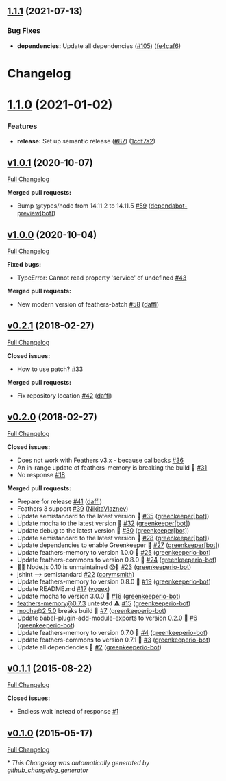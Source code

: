 ## [1.1.1](https://github.com/feathersjs-ecosystem/feathers-batch/compare/v1.1.0...v1.1.1) (2021-07-13)


### Bug Fixes

* **dependencies:** Update all dependencies ([#105](https://github.com/feathersjs-ecosystem/feathers-batch/issues/105)) ([fe4caf6](https://github.com/feathersjs-ecosystem/feathers-batch/commit/fe4caf60e37eebdb998631ce0b0a54fab3df4996))

# Changelog

# [1.1.0](https://github.com/feathersjs-ecosystem/feathers-batch/compare/v1.0.1...v1.1.0) (2021-01-02)


### Features

* **release:** Set up semantic release ([#87](https://github.com/feathersjs-ecosystem/feathers-batch/issues/87)) ([1cdf7a2](https://github.com/feathersjs-ecosystem/feathers-batch/commit/1cdf7a27ffcc39138ec8c918c3153f80d63db40c))


## [v1.0.1](https://github.com/feathersjs-ecosystem/feathers-batch/tree/v1.0.1) (2020-10-07)

[Full Changelog](https://github.com/feathersjs-ecosystem/feathers-batch/compare/v1.0.0...v1.0.1)

**Merged pull requests:**

- Bump @types/node from 14.11.2 to 14.11.5 [\#59](https://github.com/feathersjs-ecosystem/feathers-batch/pull/59) ([dependabot-preview[bot]](https://github.com/apps/dependabot-preview))

## [v1.0.0](https://github.com/feathersjs-ecosystem/feathers-batch/tree/v1.0.0) (2020-10-04)

[Full Changelog](https://github.com/feathersjs-ecosystem/feathers-batch/compare/v0.2.1...v1.0.0)

**Fixed bugs:**

- TypeError: Cannot read property 'service' of undefined [\#43](https://github.com/feathersjs-ecosystem/feathers-batch/issues/43)

**Merged pull requests:**

- New modern version of feathers-batch [\#58](https://github.com/feathersjs-ecosystem/feathers-batch/pull/58) ([daffl](https://github.com/daffl))

## [v0.2.1](https://github.com/feathersjs-ecosystem/feathers-batch/tree/v0.2.1) (2018-02-27)

[Full Changelog](https://github.com/feathersjs-ecosystem/feathers-batch/compare/v0.2.0...v0.2.1)

**Closed issues:**

- How to use patch? [\#33](https://github.com/feathersjs-ecosystem/feathers-batch/issues/33)

**Merged pull requests:**

- Fix repository location [\#42](https://github.com/feathersjs-ecosystem/feathers-batch/pull/42) ([daffl](https://github.com/daffl))

## [v0.2.0](https://github.com/feathersjs-ecosystem/feathers-batch/tree/v0.2.0) (2018-02-27)

[Full Changelog](https://github.com/feathersjs-ecosystem/feathers-batch/compare/v0.1.1...v0.2.0)

**Closed issues:**

- Does not work with Feathers v3.x - because callbacks [\#36](https://github.com/feathersjs-ecosystem/feathers-batch/issues/36)
- An in-range update of feathers-memory is breaking the build 🚨 [\#31](https://github.com/feathersjs-ecosystem/feathers-batch/issues/31)
- No response [\#18](https://github.com/feathersjs-ecosystem/feathers-batch/issues/18)

**Merged pull requests:**

- Prepare for release [\#41](https://github.com/feathersjs-ecosystem/feathers-batch/pull/41) ([daffl](https://github.com/daffl))
- Feathers 3 support [\#39](https://github.com/feathersjs-ecosystem/feathers-batch/pull/39) ([NikitaVlaznev](https://github.com/NikitaVlaznev))
- Update semistandard to the latest version 🚀 [\#35](https://github.com/feathersjs-ecosystem/feathers-batch/pull/35) ([greenkeeper[bot]](https://github.com/apps/greenkeeper))
- Update mocha to the latest version 🚀 [\#32](https://github.com/feathersjs-ecosystem/feathers-batch/pull/32) ([greenkeeper[bot]](https://github.com/apps/greenkeeper))
- Update debug to the latest version 🚀 [\#30](https://github.com/feathersjs-ecosystem/feathers-batch/pull/30) ([greenkeeper[bot]](https://github.com/apps/greenkeeper))
- Update semistandard to the latest version 🚀 [\#28](https://github.com/feathersjs-ecosystem/feathers-batch/pull/28) ([greenkeeper[bot]](https://github.com/apps/greenkeeper))
- Update dependencies to enable Greenkeeper 🌴 [\#27](https://github.com/feathersjs-ecosystem/feathers-batch/pull/27) ([greenkeeper[bot]](https://github.com/apps/greenkeeper))
- Update feathers-memory to version 1.0.0 🚀 [\#25](https://github.com/feathersjs-ecosystem/feathers-batch/pull/25) ([greenkeeperio-bot](https://github.com/greenkeeperio-bot))
- Update feathers-commons to version 0.8.0 🚀 [\#24](https://github.com/feathersjs-ecosystem/feathers-batch/pull/24) ([greenkeeperio-bot](https://github.com/greenkeeperio-bot))
- 👻😱 Node.js 0.10 is unmaintained 😱👻 [\#23](https://github.com/feathersjs-ecosystem/feathers-batch/pull/23) ([greenkeeperio-bot](https://github.com/greenkeeperio-bot))
- jshint —\> semistandard [\#22](https://github.com/feathersjs-ecosystem/feathers-batch/pull/22) ([corymsmith](https://github.com/corymsmith))
- Update feathers-memory to version 0.8.0 🚀 [\#19](https://github.com/feathersjs-ecosystem/feathers-batch/pull/19) ([greenkeeperio-bot](https://github.com/greenkeeperio-bot))
- Update README.md [\#17](https://github.com/feathersjs-ecosystem/feathers-batch/pull/17) ([yogex](https://github.com/yogex))
- Update mocha to version 3.0.0 🚀 [\#16](https://github.com/feathersjs-ecosystem/feathers-batch/pull/16) ([greenkeeperio-bot](https://github.com/greenkeeperio-bot))
- feathers-memory@0.7.3 untested ⚠️ [\#15](https://github.com/feathersjs-ecosystem/feathers-batch/pull/15) ([greenkeeperio-bot](https://github.com/greenkeeperio-bot))
- mocha@2.5.0 breaks build 🚨 [\#7](https://github.com/feathersjs-ecosystem/feathers-batch/pull/7) ([greenkeeperio-bot](https://github.com/greenkeeperio-bot))
- Update babel-plugin-add-module-exports to version 0.2.0 🚀 [\#6](https://github.com/feathersjs-ecosystem/feathers-batch/pull/6) ([greenkeeperio-bot](https://github.com/greenkeeperio-bot))
- Update feathers-memory to version 0.7.0 🚀 [\#4](https://github.com/feathersjs-ecosystem/feathers-batch/pull/4) ([greenkeeperio-bot](https://github.com/greenkeeperio-bot))
- Update feathers-commons to version 0.7.1 🚀 [\#3](https://github.com/feathersjs-ecosystem/feathers-batch/pull/3) ([greenkeeperio-bot](https://github.com/greenkeeperio-bot))
- Update all dependencies 🌴 [\#2](https://github.com/feathersjs-ecosystem/feathers-batch/pull/2) ([greenkeeperio-bot](https://github.com/greenkeeperio-bot))

## [v0.1.1](https://github.com/feathersjs-ecosystem/feathers-batch/tree/v0.1.1) (2015-08-22)

[Full Changelog](https://github.com/feathersjs-ecosystem/feathers-batch/compare/v0.1.0...v0.1.1)

**Closed issues:**

- Endless wait instead of response [\#1](https://github.com/feathersjs-ecosystem/feathers-batch/issues/1)

## [v0.1.0](https://github.com/feathersjs-ecosystem/feathers-batch/tree/v0.1.0) (2015-05-17)

[Full Changelog](https://github.com/feathersjs-ecosystem/feathers-batch/compare/71e890610a4e93acc5fb11ff8908dee8ba025d2b...v0.1.0)



\* *This Changelog was automatically generated by [github_changelog_generator](https://github.com/github-changelog-generator/github-changelog-generator)*
